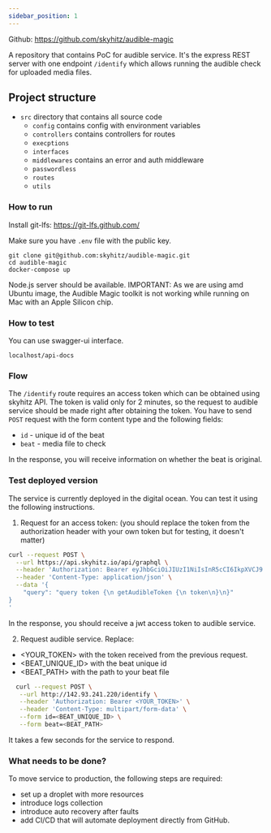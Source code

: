 ```yaml
---
sidebar_position: 1
---
```


Github: https://github.com/skyhitz/audible-magic

A repository that contains PoC for audible service. It's the express REST server with one endpoint
`/identify` which allows running the audible check for uploaded media files.

## Project structure

- `src` directory that contains all source code
  - `config` contains config with environment variables
  - `controllers` contains controllers for routes
  - `execptions`
  - `interfaces`
  - `middlewares` contains an error and auth middleware
  - `passwordless`
  - `routes`
  - `utils`

### How to run

Install git-lfs: https://git-lfs.github.com/

Make sure you have `.env` file with the public key.

```
git clone git@github.com:skyhitz/audible-magic.git
cd audible-magic
docker-compose up
```

Node.js server should be available.
IMPORTANT: As we are using amd Ubuntu image, the Audible Magic toolkit is not working while running on Mac with an Apple Silicon chip.

### How to test

You can use swagger-ui interface.

```
localhost/api-docs
```

### Flow

The `/identify` route requires an access token which can be obtained using skyhitz API. The token is valid only for 2 minutes, so the request
to audible service should be made right after obtaining the token. You have to send `POST` request with the form content type and the following fields:

- `id` - unique id of the beat
- `beat` - media file to check

In the response, you will receive information on whether the beat is original.

### Test deployed version

The service is currently deployed in the digital ocean. You can test it using the following instructions.

1. Request for an access token: (you should replace the token from the authorization header with your own token but for testing, it doesn't matter)

```sh
curl --request POST \
  --url https://api.skyhitz.io/api/graphql \
  --header 'Authorization: Bearer eyJhbGciOiJIUzI1NiIsInR5cCI6IkpXVCJ9.eyJpZCI6Ii1OQ3Q1YlhFOW1YTWxFaVZvd3NFIiwiZW1haWwiOiJqYWt1Yi5teXNsaXdpZWNAc3dtYW5zaW9uLmNvbSIsInZlcnNpb24iOjEsImlhdCI6MTY2NzM4MjAxNH0.nMSIWOswdJwv26aFCtqk7HvUG355LU7iglAlhDBqt5I' \
  --header 'Content-Type: application/json' \
  --data '{
    "query": "query token {\n getAudibleToken {\n token\n}\n}"
}
'
```

In the response, you should receive a jwt access token to audible service.

2. Request audible service. Replace:

- <YOUR_TOKEN> with the token received from the previous request.
- <BEAT_UNIQUE_ID> with the beat unique id
- <BEAT_PATH> with the path to your beat file

```sh
  curl --request POST \
   --url http://142.93.241.220/identify \
   --header 'Authorization: Bearer <YOUR_TOKEN>' \
   --header 'Content-Type: multipart/form-data' \
   --form id=<BEAT_UNIQUE_ID> \
   --form beat=<BEAT_PATH>
```

It takes a few seconds for the service to respond.

### What needs to be done?

To move service to production, the following steps are required:

- set up a droplet with more resources
- introduce logs collection
- introduce auto recovery after faults
- add CI/CD that will automate deployment directly from GitHub.
